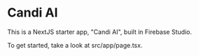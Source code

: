 # Candi AI

This is a NextJS starter app, "Candi AI", built in Firebase Studio.

To get started, take a look at src/app/page.tsx.
